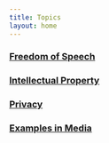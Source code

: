 ```yaml
---
title: Topics
layout: home
---
```

### [Freedom of Speech](FreedomOfSpeech.md)
### [Intellectual Property](IP.md)
### [Privacy](PRIVACY.md)

### [Examples in Media](ListOfMedia.md)
